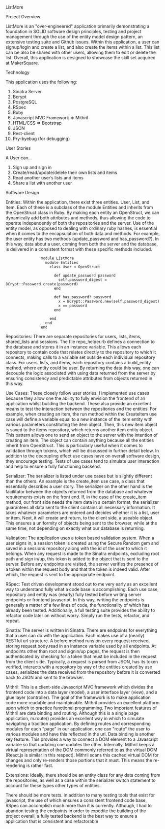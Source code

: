 ListMore

Project Overview

ListMore is an "over-engineered" application primarily demonstrating a foundation in SOLID software design principles, testing and project management through the use of the entity model design pattern, an extensive testing suite and Github issues. Within this application, a user can signup/login and create a list, and also create the items within a list.  This list can be also be shared with other users, allowing them to edit or delete the list. Overall, this application is designed to showcase the skill set acquired at MakerSquare.

Technology

This application uses the following:

1.  Sinatra Server
2.  Bcrypt
3.  PostgreSQL
4.  RSpec
5.  Ruby
6.  Javascript MVC Framework => Mithril
7.  HTML/CSS => Bootstrap
8.  JSON
9.  Rest-client
10. Pry-byebug (for debugging)

User Stories

A User can...

1. Sign up and sign in
2. Create/read/update/delete their own lists and items
3. Read another user’s lists and items
4. Share a list with another user

Software Design

Entities: 
Within the application, there exist three entities. User, List, and Item. Each of these is a subclass of the module Entities and inherits from the OpenStruct class in Ruby. By making each entity an OpenStruct, we can dynamically add both attributes and methods, thus allowing the code to operate independently of both the repositories and the server. Use of the entity model, as opposed to dealing with ordinary ruby hashes, is essential when it comes to the encapsulation of both data and methods. For example, the user entity has two methods (update_password and has_password?). In this way, data about a user, coming from both the server and the database, is delivered in a consistent format with these specific methods included.

					module ListMore
					  module Entities    
					    class User < OpenStruct

					      def update_password password
					        self.password_digest = BCrypt::Password.create(password)
					      end

					      def has_password? password
					        x = BCrypt::Password.new(self.password_digest)
					        x == password
					      end
					      
					    end
					  end
					end


Repositories: 
There are separate repositories for users, lists, items, shared_lists and sessions. The file repo_helper.rb defines a connection to the database and stores it in an instance variable. This allows each repository to contain code that relates directly to the repository to which it connects, making calls to a variable set outside each individual repository class. For users, lists, and items, each repository contains a build_entity method, where entity could be user. By returning the data this way, one can decouple the logic associated with using data returned from the server by ensuring consistency and predictable attributes from objects returned in this way.

Use Cases: 
These closely follow user stories. I implemented use cases because they allow one the ability to fully envision the frontend of an application whilst building the backend. These also provide an excellent means to test the interaction between the repositories and the entities. For example, when creating an item, the run method within the CreateItem use case will define a variable equal to a new instance of the item entity with various parameters constituting the item object. Then, this new item object is saved to the items repository, which returns another item entity object. This pattern allows one to send an object to the server with the intention of creating an item. The object can contain anything because all the entities inherit from OpenStruct. This is particularly useful when it comes to validation through tokens, which will be discussed in further detail below. In addition to the decoupling effect use cases have on overall software design, they encourage testing. Tests of use cases tend to simulate user interaction and help to ensure a fully functioning backend.

Serializer: 
The serializer is listed under use cases but is slightly different than the others. An example is the create_item use case, a class that essentially describes a user story. The serializer on the other hand is the facilitator between the objects returned from the database and whatever requirements exists on the front end. If, in the case of the create_item method, our front side needs the item data in a certain format, the serializer guarantees all data sent to the client contains all necessary information. It takes whatever parameters are entered and decides whether it is a list, user or item. Next, it will create and return, to the client side, a useable object. This ensures a uniformity of objects being sent to the browser, while at the same time, not depending on exactly what our database is returning.

Validation: 
The application uses a token based validation system. When a user signs in, a session token is created using the Secure Random gem and saved in a sessions repository along with the id of the user to which it belongs. When any request is made to the Sinatra endpoints, excluding root path and sign in/up, this token is added to the object that is sent to the server. Before any endpoints are visited, the server verifies the presence of a token within the request body and that the token is indeed valid. After which, the request is sent to the appropriate endpoint.

RSpec: 
Test driven development stood out to me very early as an excellent way to understand fully what a code base is accomplishing. Each use case, repository and entity was (nearly) fully tested before writing server endpoints or frontend javascript. In this way, writing the endpoints is generally a matter of a few lines of code, the functionality of which has already been tested. Additionally, a full testing suite provides the ability to refactor code later on without worry. Simply run the tests, refactor, and repeat. 

Sinatra: 
The server is written in Sinatra. There are endpoints for everything that a user can do with the application. Each makes use of a (nearly) RESTful url structure. A before method runs on every request received, storing request.body.read in an instance variable used by all endpoints. At endpoints other than root and signin/up pages, the request is then authenticated by checking for a token that must be included in the request from the client side. Typically, a request is parsed from JSON, has its token verified, interacts with a repository by way of the entities created by use cases, serializes the data received from the repository before it is converted back to JSON and sent to the browser.

Mithril: 
This is a client-side Javascript MVC framework which divides the frontend code into a data layer (model), a user interface layer (view), and a glue layer (controller). The goal of the framework is to make application code more readable and maintainable. Mithril provides an excellent platform upon which to practice functional programming. Two important features of Mithril are data binding and routing. Although this is a single page application, m.route() provides an excellent way in which to simulate navigating a tradition application. By defining routes and corresponding modules for each "page" in our application, one can "route" the user to various modules and have this reflected in the url. Data binding is another key feature. This provides a way to connect a DOM element to a Javascript variable so that updating one updates the other. Internally, Mithril keeps a virtual representation of the DOM commonly referred to as the virtual DOM (React.js is similar in this respect). Mithril scans this cached virtual DOM for changes and only re-renders those portions that it must. This means the re-rendering is rather fast.

Extensions:
Ideally, there should be an entity class for any data coming from the repositories, as well as a case within the serializer switch statement to account for these types other types of entities.

There should be more tests. In addition to many testing tools that exist for javascript, the use of which ensures a consistent frontend code base, RSpec can accomplish much more than it is currently. Although, I had to abandon testing the endpoints in order to expedite the building of the project overall, a fully tested backend is the best way to ensure a application that is consistent and refactorable





